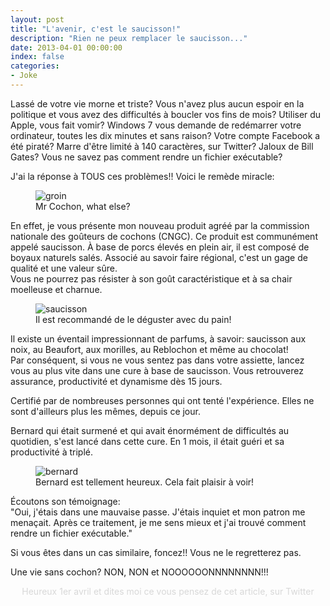 ```yaml
---
layout: post
title: "L'avenir, c'est le saucisson!"
description: "Rien ne peux remplacer le saucisson..."
date: 2013-04-01 00:00:00
index: false
categories:
- Joke
---
```


Lassé de votre vie morne et triste? Vous n'avez plus aucun espoir en la politique et vous avez des difficultés à boucler vos fins de mois? Utiliser du Apple,
vous fait vomir? Windows 7 vous demande de redémarrer votre ordinateur, toutes les dix minutes et sans raison? Votre compte Facebook a été piraté?
Marre d'être limité à 140 caractères, sur Twitter? Jaloux de Bill Gates? Vous ne savez pas comment rendre un fichier exécutable?

J'ai la réponse à TOUS ces problèmes!! Voici le remède miracle:

<figure>
<img alt="groin" src="http://linuxien.legtux.org/uploads/images/2013/cochon.jpg">
<figcaption>Mr Cochon, what else?</figcaption>
</figure>

En effet, je vous présente mon nouveau produit agréé par la commission nationale des goûteurs de cochons (CNGC). Ce produit est communément appelé
saucisson. À base de porcs élevés en plein air, il est composé de boyaux naturels salés. Associé au savoir faire régional, c'est un gage de qualité et une valeur sûre.  
Vous ne pourrez pas résister à son goût caractéristique et à sa chair moelleuse et charnue.

<figure>
<img alt="saucisson" src="http://linuxien.legtux.org/uploads/images/2013/saucisson.jpg">
<figcaption>Il est recommandé de le déguster avec du pain!</figcaption>
</figure>

Il existe un éventail impressionnant de parfums, à savoir: saucisson aux noix, au Beaufort, aux morilles, au Reblochon et même au chocolat!  
Par conséquent, si vous ne vous sentez pas dans votre assiette, lancez vous au plus vite dans une cure à base de saucisson.
Vous retrouverez assurance, productivité et dynamisme dès 15 jours.

Certifié par de nombreuses personnes qui ont tenté l'expérience. Elles ne sont d'ailleurs plus les mêmes, depuis ce jour.

Bernard qui était surmené et qui avait énormément de difficultés au quotidien, s'est lancé dans cette cure. En 1 mois, il était guéri et sa productivité
à triplé.

<figure>
<img alt="bernard" src="http://linuxien.legtux.org/uploads/images/2013/cochonhead.jpg">
<figcaption>Bernard est tellement heureux. Cela fait plaisir à voir!</figcaption>
</figure>

Écoutons son témoignage:  
"Oui, j'étais dans une mauvaise passe. J'étais inquiet et mon patron me menaçait. Après ce traitement, je me sens mieux et j'ai trouvé comment rendre un
fichier exécutable."

Si vous êtes dans un cas similaire, foncez!! Vous ne le regretterez pas.

Une vie sans cochon? NON, NON et NOOOOOONNNNNNNN!!!

<p style="color:#D8D8D8;text-align:center;">Heureux 1er avril et dites moi ce vous pensez de cet article, sur Twitter</p>
